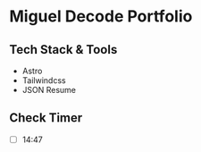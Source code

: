 # Miguel Decode Portfolio

## Tech Stack & Tools
- Astro
- Tailwindcss
- JSON Resume

## Check Timer 
- [ ] 14:47 